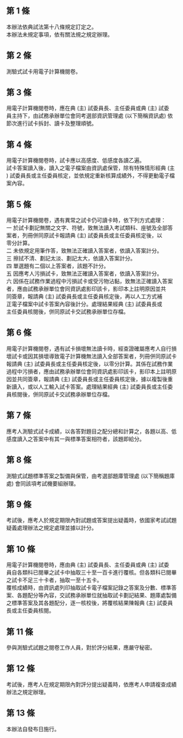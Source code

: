 第 1 條
-------
本辦法依典試法第十八條規定訂定之。  
本辦法未規定事項，依有關法規之規定辦理。

第 2 條
-------
測驗式試卡用電子計算機閱卷。

第 3 條
-------
用電子計算機閱卷時，應在典 (主) 試委員長、主任委員或典 (主) 試委  
員主持下，由試務承辦單位會同考選部資訊管理處 (以下簡稱資訊處) 依  
節次進行試卡拆封、讀卡及整理順號。

第 4 條
-------
用電子計算機閱卷時，試卡應以高感度、低感度各讀乙遍。  
試卡答案讀入後，讀入之電子檔案由資訊處保管，除有特殊情形經典 (主  
) 試委員長或主任委員核定，並依規定重新核算成績外，不得更動電子檔  
案內容。

第 5 條
-------
用電子計算機閱卷，遇有異常之試卡仍可讀卡時，依下列方式處理：  
一  於試卡劃記無關之文字、符號，致無法讀入考試類科、座號及全部答  
    案者，列冊併同原試卡報請典 (主) 試委員長或主任委員核定後，以  
    零分計算。  
二  未依規定用筆作答，致無法正確讀入答案者，依讀入答案計分。  
三  擦拭不清、劃記太淡、劃記太大，依讀入答案計分。  
四  單選題有二個以上答案者，該題不計分。  
五  因應考人污損試卡，致無法正確讀入答案者，依讀入答案計分。  
六  因係在試務作業過程中污損試卡或受污物沾黏，致無法正確讀入答案  
    者，應由試務承辦單位會同資訊處影印該卡，影印本上註明原因並共  
    同簽章，報請典 (主) 試委員長或主任委員核定後，再以人工方式補  
    正電子檔案中試卡答案內容後計分。處理結果經典 (主) 試委員長或  
    主任委員核閱後，併同原試卡交試務承辦單位存檔。

第 6 條
-------
用電子計算機閱卷，遇有試卡損壞無法讀卡時，經查證確屬應考人自行損  
壞試卡或因其損壞導致電子計算機無法讀入全部答案者，列冊併同原試卡  
報請典 (主) 試委員長或主任委員核定後，以零分計算。其係在試務作業  
過程中污損者，應由試務承辦單位會同資訊處影印該卡，影印本上註明原  
因並共同簽章，報請典 (主) 試委員長或主任委員核定後，據以複製後重  
新讀入，或以人工輸入試卡答案。處理結果經典 (主) 試委員長或主任委  
員核閱後，併同原試卡交試務承辦單位存檔。

第 7 條
-------
應考人測驗式試卡成績，以各答對題目之配分總和計算之，各題以高、低  
感度讀入之答案中有其一與標準答案相符者，該題即給分。

第 8 條
-------
測驗式試題標準答案之製備與保管，由考選部題庫管理處 (以下簡稱題庫  
處) 會同該項考試機要組辦理。

第 9 條
-------
考試後，應考人於規定期限內對試題或答案提出疑義時，依國家考試試題  
疑義處理辦法之規定處理並據以計分。

第 10 條
--------
用電子計算機閱卷時，應由典 (主) 試委員長、主任委員或典 (主) 試委  
員自各類科已閱畢之試卡中抽取三十至一百卡進行覆核。但各類科已閱畢  
之試卡不足三十卡者，抽取一至十五卡。  
覆核成績時，由資訊處列印抽取試卡電子檔案記錄之答案及分數、標準答  
案、各題配分等內容，交試務承辦單位就抽取試卡劃記結果、題庫處製備  
之標準答案及其各題配分，逐一核校後，將覆核結果陳報典 (主) 試委員  
長或主任委員核閱。

第 11 條
--------
參與測驗式試題之閱卷工作人員，對於評分結果，應嚴守秘密。

第 12 條
--------
考試後，應考人在規定期限內對評分提出疑義時，依應考人申請複查成績  
辦法之規定辦理。

第 13 條
--------
本辦法自發布日施行。

